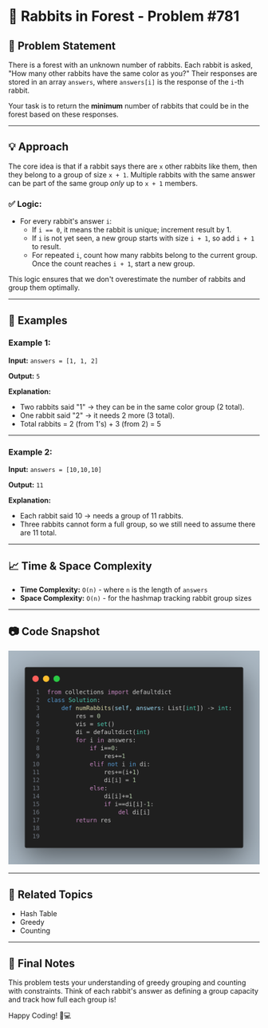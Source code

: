 # 🐇 Rabbits in Forest - Problem #781

## 🧠 Problem Statement
There is a forest with an unknown number of rabbits. Each rabbit is asked, "How many other rabbits have the same color as you?" Their responses are stored in an array `answers`, where `answers[i]` is the response of the `i`-th rabbit.

Your task is to return the **minimum** number of rabbits that could be in the forest based on these responses.

---

## 💡 Approach
The core idea is that if a rabbit says there are `x` other rabbits like them, then they belong to a group of size `x + 1`. Multiple rabbits with the same answer can be part of the same group *only* up to `x + 1` members.

### ✅ Logic:
- For every rabbit's answer `i`:
  - If `i == 0`, it means the rabbit is unique; increment result by 1.
  - If `i` is not yet seen, a new group starts with size `i + 1`, so add `i + 1` to result.
  - For repeated `i`, count how many rabbits belong to the current group. Once the count reaches `i + 1`, start a new group.

This logic ensures that we don't overestimate the number of rabbits and group them optimally.

---

## 🧪 Examples

### Example 1:
**Input:** `answers = [1, 1, 2]`

**Output:** `5`

**Explanation:**
- Two rabbits said "1" → they can be in the same color group (2 total).
- One rabbit said "2" → it needs 2 more (3 total).
- Total rabbits = 2 (from 1's) + 3 (from 2) = 5

---

### Example 2:
**Input:** `answers = [10,10,10]`

**Output:** `11`

**Explanation:**
- Each rabbit said 10 → needs a group of 11 rabbits.
- Three rabbits cannot form a full group, so we still need to assume there are 11 total.

---

## 📈 Time & Space Complexity
- **Time Complexity:** `O(n)` - where `n` is the length of `answers`
- **Space Complexity:** `O(n)` - for the hashmap tracking rabbit group sizes

---

## 📷 Code Snapshot
![Code Image](./image.png)

---

## 🔗 Related Topics
- Hash Table
- Greedy
- Counting

---

## 🚀 Final Notes
This problem tests your understanding of greedy grouping and counting with constraints. Think of each rabbit's answer as defining a group capacity and track how full each group is!

Happy Coding! 🧠💻

